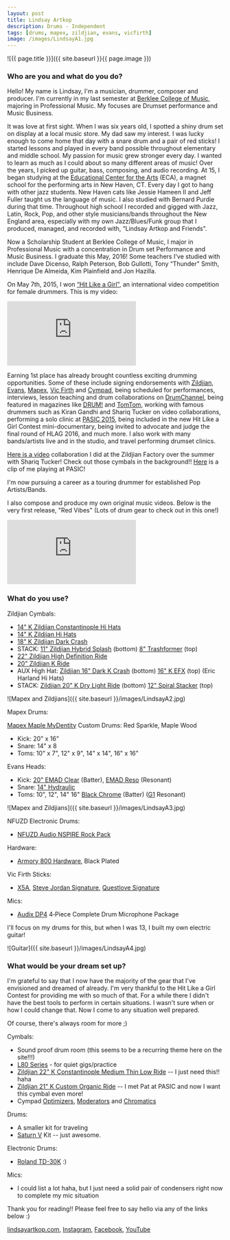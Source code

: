 ```yaml
---
layout: post
title: Lindsay Artkop
description: Drums - Independent
tags: [drums, mapex, zildjian, evans, vicfirth]
image: /images/LindsayA1.jpg
---
```


![{{ page.title }}]({{ site.baseurl }}{{ page.image }})

### Who are you and what do you do?

Hello! My name is Lindsay, I'm a musician, drummer, composer and producer. I'm currently in my last semester at [Berklee College of Music](https://www.berklee.edu/), majoring in Professional Music. My focuses are Drumset performance and Music Business.

It was love at first sight. When I was six years old, I spotted a shiny drum set on display at a local music store. My dad saw my interest. I was lucky enough to come home that day with a snare drum and a pair of red sticks! I started lessons and played in every band possible throughout elementary and middle school. My passion for music grew stronger every day. I wanted to learn as much as I could about so many different areas of music! Over the years, I picked up guitar, bass, composing, and audio recording. At 15, I began studying at the [Educational Center for the Arts](http://www.aces.org/schools-programs/magnet-schools/educational-center-for-the-arts) (ECA), a magnet school for the performing arts in New Haven, CT. Every day I got to hang with other jazz students. New Haven cats like Jessie Hameen II and Jeff Fuller taught us the language of music. I also studied with Bernard Purdie during that time. Throughout high school I recorded and gigged with Jazz, Latin, Rock, Pop, and other style musicians/bands throughout the New England area, especially with my own Jazz/Blues/Funk group that I produced, managed, and recorded with, “Lindsay Artkop and Friends".

Now a Scholarship Student at Berklee College of Music, I major in Professional Music with a concentration in Drum set Performance and Music Business. I graduate this May, 2016! Some teachers I've studied with include Dave Dicenso, Ralph Peterson, Bob Gullotti, Tony “Thunder" Smith, Henrique De Almeida, Kim Plainfield and Jon Hazilla.

On May 7th, 2015, I won [“Hit Like a Girl"](http://www.hitlikeagirlcontest.com/), an international video competition for female drummers. This is my video:

<div class='embed-container'><iframe src="https://www.youtube.com/embed/TKKO3mdyIus?rel=0&amp;showinfo=0" frameborder="0" allowfullscreen></iframe></div>

Earning 1st place has already brought countless exciting drumming opportunities. Some of these include signing endorsements with [Zildjian](http://zildjian.com/), [Evans](http://www.evansdrumheads.com/), [Mapex](http://mapexdrums.com/), [Vic Firth](http://vicfirth.com/) and [Cympad](http://www.cympad.com/), being scheduled for performances, interviews, lesson teaching and drum collaborations on [DrumChannel](http://www.drumchannel.com/), being featured in magazines like [DRUM!](http://www.drummagazine.com/) and [TomTom](http://tomtommag.com/), working with famous drummers such as Kiran Gandhi and Shariq Tucker on video collaborations, performing a solo clinic at [PASIC 2015](http://www.pas.org/pasic/about-pasic/general-information), being included in the new Hit Like a Girl Contest mini-documentary, being invited to advocate and judge the final round of HLAG 2016, and much more. I also work with many bands/artists live and in the studio, and travel performing drumset clinics.

[Here is a video](https://www.youtube.com/watch?v=r0rW5fZ9IOE) collaboration I did at the Zildjian Factory over the summer with Shariq Tucker! Check out those cymbals in the background!! [Here](https://www.youtube.com/watch?v=MzJxUmsk520) is a clip of me playing at PASIC!

I'm now pursuing a career as a touring drummer for established Pop Artists/Bands.

I also compose and produce my own original music videos. Below is the very first release, "Red Vibes" (Lots of drum gear to check out in this one!)

<div class='embed-container'><iframe src="https://www.youtube.com/embed/yUQGL6zAuwM?rel=0&amp;showinfo=0" frameborder="0" allowfullscreen></iframe></div>

### What do you use?

Zildjian Cymbals:

* [14" K Zildjian Constantinople Hi Hats](http://zildjian.com/Products/Drumset-Cymbals/Cast-Bronze-Cymbals/K-Constantinople-Series/HiHats/14-K-Constantinople-HiHat-Pair)
* [14" K Zildjian Hi Hats](http://zildjian.com/Products/Drumset-Cymbals/Cast-Bronze-Cymbals/K-Zildjian-Series/14-K-HiHat-Pair)
* [18" K Zildjian Dark Crash](http://zildjian.com/Products/Drumset-Cymbals/Cast-Bronze-Cymbals/K-Custom-Series/18-K-Custom-Dark-crash)
* STACK: [11" Zildjian Hybrid Splash](http://zildjian.com/products/drumset-cymbals/cast-bronze-cymbals/k-custom-series/11-k-custom-hybrid-splash) (bottom) [8" Trashformer](http://zildjian.com/Products/Drumset-Cymbals/Cast-Bronze-Cymbals/FX-Series/8-fx-Trashformer) (top)
* [22" Zildjian High Definition Ride](http://zildjian.com/Products/Drumset-Cymbals/Cast-Bronze-Cymbals/K-Custom-Series/22-K-Custom-High-Definition-Ride)
* [20" Zildjian K Ride](http://zildjian.com/Products/Drumset-Cymbals/Cast-Bronze-Cymbals/K-Zildjian-Series/20-K-Ride)
* AUX High Hat: [Zildjian 16" Dark K Crash](http://zildjian.com/products/drumset-cymbals/cast-bronze-cymbals/k-custom-series/16-k-custom-dark-crash) (bottom) [16" K EFX](http://zildjian.com/Products/Drumset-Cymbals/Cast-Bronze-Cymbals/K-Zildjian-Series/16-K-EFX) (top) (Eric Harland Hi Hats)
* STACK: [Zildjian 20" K Dry Light Ride](http://zildjian.com/Products/Drumset-Cymbals/Cast-Bronze-Cymbals/K-Custom-Series/20-K-Custom-Dry-Light-Ride) (bottom) [12" Spiral Stacker](http://zildjian.com/Products/Drumset-Cymbals/Cast-Bronze-Cymbals/FX-Series/12-fx-Spiral-Stacker) (top)

![Mapex and Zildjians]({{ site.baseurl }}/images/LindsayA2.jpg)

Mapex Drums:

[Mapex Maple MyDentity](http://mydentity.mapexdrums.com/) Custom Drums: Red Sparkle, Maple Wood

* Kick: 20" x 16"
* Snare: 14" x 8
* Toms: 10" x 7", 12" x 9", 14" x 14", 16" x 16"

Evans Heads:

* Kick: [20" EMAD Clear](http://www.evansdrumheads.com/EvProductDetail.Page?ActiveID=3567&productid=520&productname=EMAD_Clear) (Batter), [EMAD Reso](http://www.evansdrumheads.com/EvProductDetail.Page?ActiveID=3567&productid=494&productname=EMAD_Reso) (Resonant)
* Snare: [14" Hydraulic](http://www.evansdrumheads.com/EvProductDetail.Page?ActiveID=3567&productid=434&productname=Hydraulic_Black_Coated)
* Toms: 10", 12", 14" 16" [Black Chrome](http://www.evansdrumheads.com/EvProductDetail.Page?ActiveID=3567&productid=549&productname=Black_Chrome) (Batter) ([G1](http://www.evansdrumheads.com/EvProductDetail.Page?ActiveID=3567&productid=437&productname=G1_Coated) Resonant)

![Mapex and Zildjians]({{ site.baseurl }}/images/LindsayA3.jpg)

NFUZD Electronic Drums:

* [NFUZD Audio NSPIRE Rock Pack](http://www.sweetwater.com/store/detail/RockPack)

Hardware:

* [Armory 800 Hardware](http://mapexdrums.com/international/products/hardware/hardware-packs/hp8005eb/), Black Plated

Vic Firth Sticks:

* [X5A](http://vicfirth.com/?attachment_id=1155), [Steve Jordan Signature](http://vicfirth.com/products/drum-sticks/signature-sticks/steve-jordan/), [Questlove Signature](http://vicfirth.com/products/drum-sticks/signature-sticks/ahmir-questlove-thompson/)

Mics:

* [Audix DP4](http://www.audixusa.com/docs_12/latest_news/EukpkkyEypGnPJrzDc.shtml) 4‑Piece Complete Drum Microphone Package

I'll focus on my drums for this, but when I was 13, I built my own electric guitar!

![Guitar]({{ site.baseurl }}/images/LindsayA4.jpg)

### What would be your dream set up?

I'm grateful to say that I now have the majority of the gear that I've envisioned and dreamed of already. I'm very thankful to the Hit Like a Girl Contest for providing me with so much of that. For a while there I didn't have the best tools to perform in certain situations. I wasn't sure when or how I could change that. Now I come to any situation well prepared.

Of course, there's always room for more ;)

Cymbals:

* Sound proof drum room (this seems to be a recurring theme here on the site!!!)
* [L80 Series](http://zildjian.com/Products/Drumset-Cymbals/Low-Volume) - for quiet gigs/practice
* [Zildjian 22" K Constantinople Medium Thin Low Ride](http://zildjian.com/Products/Drumset-Cymbals/Cast-Bronze-Cymbals/K-Constantinople-Series/Rides/22-K-Constantinople-Medium-Thin-Ride-Low) -- I just need this!! haha
* [Zildjian 21" K Custom Organic Ride](http://zildjian.com/Products/Drumset-Cymbals/Cast-Bronze-Cymbals/K-Custom-Series/21-K-Custom-Organic-Ride) -- I met Pat at PASIC and now I want this cymbal even more!
* Cympad [Optimizers](http://shop.cympad.com/p/cympad-optimizer-starter-pack), [Moderators](http://shop.cympad.com/c/moderator-series) and [Chromatics](http://shop.cympad.com/c/chromatics-series)

Drums:

* A smaller kit for traveling
* [Saturn V](http://mapexdrums.com/international/products/drum-sets/saturn-v/) Kit -- just awesome.

Electronic Drums:

* [Roland TD-30K](http://www.roland.co.uk/products/td-30k/) :)

Mics:

* I could list a lot haha, but I just need a solid pair of condensers right now to complete my mic situation

Thank you for reading!! Please feel free to say hello via any of the links below :)

[lindsayartkop.com](www.lindsayartkop.com), [Instagram](www.instagram.com/lindsayartkop), [Facebook](www.facebook.com/lindsayartkopdrums), [YouTube](www.youtube.com/lindsayannemusic)
